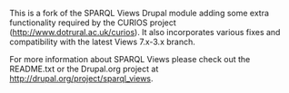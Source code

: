 This is a fork of the SPARQL Views Drupal module adding some extra functionality required by the CURIOS project (http://www.dotrural.ac.uk/curios). It also incorporates various fixes and compatibility with the latest Views 7.x-3.x branch.

For more information about SPARQL Views please check out the README.txt or the Drupal.org project at http://drupal.org/project/sparql_views.

